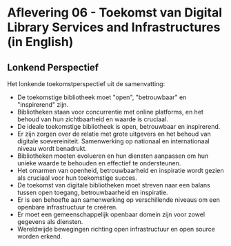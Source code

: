 # Aflevering 06 - Toekomst van Digital Library Services and Infrastructures (in English)

## Lonkend Perspectief

Het lonkende toekomstperspectief uit de samenvatting:

- De toekomstige bibliotheek moet "open", "betrouwbaar" en "inspirerend" zijn.
- Bibliotheken staan voor concurrentie met online platforms, en het behoud van hun zichtbaarheid en waarde is cruciaal.
- De ideale toekomstige bibliotheek is open, betrouwbaar en inspirerend.
- Er zijn zorgen over de relatie met grote uitgevers en het behoud van digitale soevereiniteit. Samenwerking op nationaal en internationaal niveau wordt benadrukt.
- Bibliotheken moeten evolueren en hun diensten aanpassen om hun unieke waarde te behouden en effectief te ondersteunen.
- Het omarmen van openheid, betrouwbaarheid en inspiratie wordt gezien als cruciaal voor hun toekomstige succes.
- De toekomst van digitale bibliotheken moet streven naar een balans tussen open toegang, betrouwbaarheid en inspiratie.
- Er is een behoefte aan samenwerking op verschillende niveaus om een openbare infrastructuur te creëren.
- Er moet een gemeenschappelijk openbaar domein zijn voor zowel gegevens als diensten.
- Wereldwijde bewegingen richting open infrastructuur en open source worden erkend.